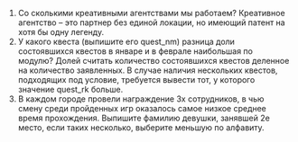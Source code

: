 
1) Со сколькими креативными агентствами мы работаем? Креативное агентство – это партнер без единой локации, но имеющий патент на хотя бы одну легенду.
2) У какого квеста (выпишите его quest_nm) разница доли состоявшихся квестов в январе и в феврале наибольшая по модулю? Долей считать количество состоявшихся квестов деленное на количество заявленных. В случае наличия нескольких квестов, подходящих под условие, требуется вывести тот, у которого значение quest_rk больше.
3) В каждом городе провели награждение 3х сотрудников, в чью смену среди пройденных игр оказалось самое низкое среднее время прохождения. Выпишите фамилию девушки, занявшей 2е место, если таких несколько, выберите меньшую по алфавиту.
